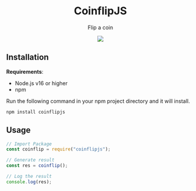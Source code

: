 <h1 align="center">CoinflipJS</h1>
<p align="center">Flip a coin</p>

<p align="center"><img src="https://skillicons.dev/icons?i=js"></p>

## Installation
**Requirements**:
- Node.js v16 or higher
- npm

Run the following command in your npm project directory and it will install.
```
npm install coinflipjs
```

## Usage
```js
// Import Package
const coinflip = require("coinflipjs");

// Generate result
const res = coinflip();

// Log the result
console.log(res);
```
